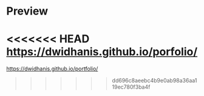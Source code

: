# Preview

<<<<<<< HEAD
https://dwidhanis.github.io/porfolio/
=======
https://dwidhanis.github.io/portfolio/
>>>>>>> dd696c8aeebc4b9e0ab98a36aa119ec780f3ba4f
